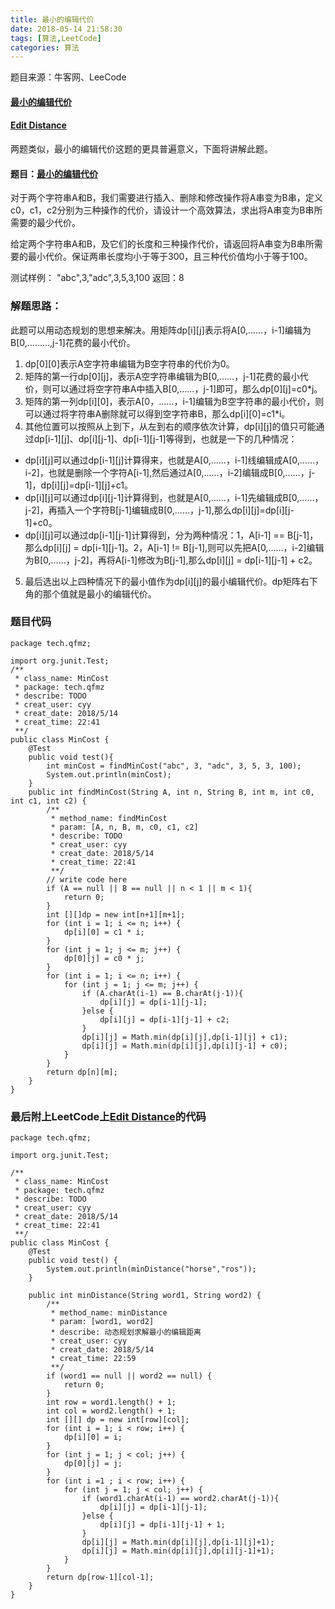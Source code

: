 ```yaml
---
title: 最小的编辑代价
date: 2018-05-14 21:58:30
tags: [算法,LeetCode]
categories: 算法
---
```

题目来源：牛客网、LeeCode
#### [最小的编辑代价](https://www.nowcoder.com/questionTerminal/04f1731f32e246b4a19688972d5e2600?source=relative)

#### [Edit Distance](https://leetcode.com/problems/edit-distance/description/)

两题类似，最小的编辑代价这题的更具普遍意义，下面将讲解此题。

#### 题目：[最小的编辑代价](https://www.nowcoder.com/questionTerminal/04f1731f32e246b4a19688972d5e2600?source=relative)

对于两个字符串A和B，我们需要进行插入、删除和修改操作将A串变为B串，定义c0，c1，c2分别为三种操作的代价，请设计一个高效算法，求出将A串变为B串所需要的最少代价。

给定两个字符串A和B，及它们的长度和三种操作代价，请返回将A串变为B串所需要的最小代价。保证两串长度均小于等于300，且三种代价值均小于等于100。

测试样例：
"abc",3,"adc",3,5,3,100
返回：8

### 解题思路：
此题可以用动态规划的思想来解决。用矩阵dp[i][j]表示将A[0,……，i-1]编辑为B[0,………,j-1]花费的最小代价。

 1. dp[0][0]表示A空字符串编辑为B空字符串的代价为0。
 2. 矩阵的第一行dp[0][j]，表示A空字符串编辑为B[0,……，j-1]花费的最小代价，则可以通过将空字符串A中插入B[0,……，j-1]即可，那么dp[0][j]=c0*j。
 3. 矩阵的第一列dp[i][0]，表示A[0，……，i-1]编辑为B空字符串的最小代价，则可以通过将字符串A删除就可以得到空字符串B，那么dp[i][0]=c1*i。
 4. 其他位置可以按照从上到下，从左到右的顺序依次计算，dp[i][j]的值只可能通过dp[i-1][j]、dp[i][j-1]、dp[i-1][j-1]等得到，也就是一下的几种情况：
+ dp[i][j]可以通过dp[i-1][j]计算得来，也就是A[0,……，i-1]线编辑成A[0,……，i-2]，也就是删除一个字符A[i-1],然后通过A[0,……，i-2]编辑成B[0,……，j-1]，dp[i][j]=dp[i-1][j]+c1。
+ dp[i][j]可以通过dp[i][j-1]计算得到，也就是A[0,……，i-1]先编辑成B[0,……，j-2]，再插入一个字符B[j-1]编辑成B[0,……，j-1],那么dp[i][j]=dp[i][j-1]+c0。
+ dp[i][j]可以通过dp[i-1][j-1]计算得到，分为两种情况：1，A[i-1] == B[j-1]，那么dp[i][j] = dp[i-1][j-1]。2，A[i-1] != B[j-1],则可以先把A[0,……，i-2]编辑为B[0,……，j-2]，再将A[i-1]修改为B[j-1],那么dp[i][j] = dp[i-1][j-1] + c2。

5. 最后选出以上四种情况下的最小值作为dp[i][j]的最小编辑代价。dp矩阵右下角的那个值就是最小的编辑代价。

### 题目代码

``` stylus
package tech.qfmz;

import org.junit.Test;
/**
 * class_name: MinCost
 * package: tech.qfmz
 * describe: TODO
 * creat_user: cyy
 * creat_date: 2018/5/14
 * creat_time: 22:41
 **/
public class MinCost {
    @Test
    public void test(){
        int minCost = findMinCost("abc", 3, "adc", 3, 5, 3, 100);
        System.out.println(minCost);
    }
    public int findMinCost(String A, int n, String B, int m, int c0, int c1, int c2) {
        /**
         * method_name: findMinCost
         * param: [A, n, B, m, c0, c1, c2]
         * describe: TODO
         * creat_user: cyy
         * creat_date: 2018/5/14
         * creat_time: 22:41
         **/
        // write code here
        if (A == null || B == null || n < 1 || m < 1){
            return 0;
        }
        int [][]dp = new int[n+1][m+1];
        for (int i = 1; i <= n; i++) {
            dp[i][0] = c1 * i;
        }
        for (int j = 1; j <= m; j++) {
            dp[0][j] = c0 * j;
        }
        for (int i = 1; i <= n; i++) {
            for (int j = 1; j <= m; j++) {
                if (A.charAt(i-1) == B.charAt(j-1)){
                    dp[i][j] = dp[i-1][j-1];
                }else {
                    dp[i][j] = dp[i-1][j-1] + c2;
                }
                dp[i][j] = Math.min(dp[i][j],dp[i-1][j] + c1);
                dp[i][j] = Math.min(dp[i][j],dp[i][j-1] + c0);
            }
        }
        return dp[n][m];
    }
}

```

### 最后附上LeetCode上[Edit Distance](https://leetcode.com/problems/edit-distance/description/)的代码

``` stylus
package tech.qfmz;

import org.junit.Test;

/**
 * class_name: MinCost
 * package: tech.qfmz
 * describe: TODO
 * creat_user: cyy
 * creat_date: 2018/5/14
 * creat_time: 22:41
 **/
public class MinCost {
    @Test
    public void test() {
        System.out.println(minDistance("horse","ros"));
    }

    public int minDistance(String word1, String word2) {
        /**
         * method_name: minDistance
         * param: [word1, word2]
         * describe: 动态规划求解最小的编辑距离
         * creat_user: cyy
         * creat_date: 2018/5/14
         * creat_time: 22:59
         **/
        if (word1 == null || word2 == null) {
            return 0;
        }
        int row = word1.length() + 1;
        int col = word2.length() + 1;
        int [][] dp = new int[row][col];
        for (int i = 1; i < row; i++) {
            dp[i][0] = i;
        }
        for (int j = 1; j < col; j++) {
            dp[0][j] = j;
        }
        for (int i =1 ; i < row; i++) {
            for (int j = 1; j < col; j++) {
                if (word1.charAt(i-1) == word2.charAt(j-1)){
                    dp[i][j] = dp[i-1][j-1];
                }else {
                    dp[i][j] = dp[i-1][j-1] + 1;
                }
                dp[i][j] = Math.min(dp[i][j],dp[i-1][j]+1);
                dp[i][j] = Math.min(dp[i][j],dp[i][j-1]+1);
            }
        }
        return dp[row-1][col-1];
    }
}

```



